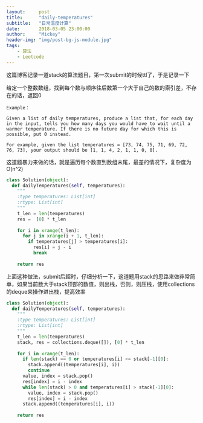 ```yaml
---
layout:     post
title:      "daily-temperatures"
subtitle:   "日常温度计算"
date:       2018-03-05 23:00:00
author:     "Mickey"
header-img: "img/post-bg-js-module.jpg"
tags:
    - 算法
    - Leetcode
---
```


这篇博客记录一道stack的算法题目，第一次submit的时候ttl了，于是记录一下

给定一个整数数组，找到每个数与顺序往后数第一个大于自己的数的索引差，不存在的话，返回0

```
Example：
	
Given a list of daily temperatures, produce a list that, for each day in the input, tells you how many days you would have to wait until a warmer temperature. If there is no future day for which this is possible, put 0 instead.

For example, given the list temperatures = [73, 74, 75, 71, 69, 72, 76, 73], your output should be [1, 1, 4, 2, 1, 1, 0, 0].
```
	
这道题暴力来做的话，就是遍历每个数直到数组末尾，最差的情况下，复杂度为O(n^2)
	
```python
class Solution(object):
  def dailyTemperatures(self, temperatures):
    """
    :type temperatures: List[int]
    :rtype: List[int]
    """
    t_len = len(temperatures)
    res =  [0] * t_len
    
    for i in xrange(t_len):
      for j in xrange(i + 1, t_len):
        if temperatures[j] > temperatures[i]:
          res[i] = j - i
          break
    
    return res
```
	
上面这种做法，submit后超时，仔细分析一下，这道题用stack的思路来做非常简单，如果当前数大于stack顶部的数值，则出栈，否则，则压栈，使用collections的deque来操作进出栈，提高效率

```python
class Solution(object):
  def dailyTemperatures(self, temperatures):
    """
    :type temperatures: List[int]
    :rtype: List[int]
    """
    t_len = len(temperatures)
    stack, res = collections.deque([]), [0] * t_len
    
    for i in xrange(t_len):
      if len(stack) == 0 or temperatures[i] <= stack[-1][0]:
        stack.append((temperatures[i], i))
        continue
      value, index = stack.pop()
      res[index] = i - index
      while len(stack) > 0 and temperatures[i] > stack[-1][0]:
        value, index = stack.pop()
        res[index] = i - index
      stack.append((temperatures[i], i))
    
    return res
```

